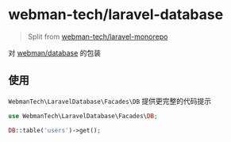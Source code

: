 # webman-tech/laravel-database

> Split from [webman-tech/laravel-monorepo](https://github.com/webman-tech/laravel-monorepo)

对 [webman/database](https://www.workerman.net/doc/webman/db/tutorial.html) 的包装

## 使用

`WebmanTech\LaravelDatabase\Facades\DB` 提供更完整的代码提示

```php
use WebmanTech\LaravelDatabase\Facades\DB;

DB::table('users')->get();
```
